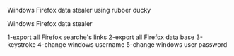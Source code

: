 Windows Firefox data stealer using rubber ducky

Windows Firefox data stealer

1-export all Firefox searche's links
2-export all Firefox data base
3-keystroke
4-change windows username
5-change windows user password



